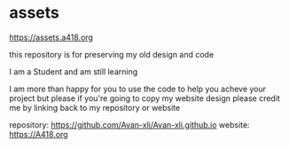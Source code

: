 # assets
https://assets.a418.org

this repository is for preserving my old design and code

I am a Student and am still learning

I am more than happy for you to use the code to help you acheve your project
but please if you're going to copy my website design please credit me by linking back to my repository or website

repository: https://github.com/Avan-xli/Avan-xli.github.io
website:    https://A418.org
